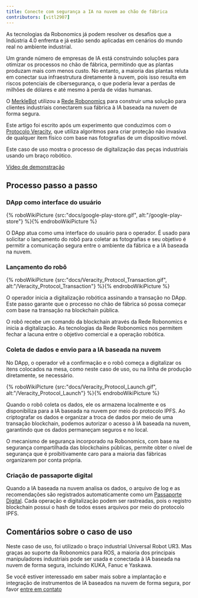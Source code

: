 ```yaml
---
title: Conecte com segurança a IA na nuvem ao chão de fábrica
contributors: [vitl2907]
---
```


As tecnologias da Robonomics já podem resolver os desafios que a Indústria 4.0 enfrenta e já estão sendo aplicadas em cenários do mundo real no ambiente industrial.

Um grande número de empresas de IA está construindo soluções para otimizar os processos no chão de fábrica, permitindo que as plantas produzam mais com menos custo. No entanto, a maioria das plantas reluta em conectar sua infraestrutura diretamente à nuvem, pois isso resulta em riscos potenciais de cibersegurança, o que poderia levar a perdas de milhões de dólares e até mesmo à perda de vidas humanas.

O [MerkleBot](https://merklebot.com) utilizou a [Rede Robonomics](https://robonomics.network) para construir uma solução para clientes industriais conectarem sua fábrica à IA baseada na nuvem de forma segura.

Este artigo foi escrito após um experimento que conduzimos com o [Protocolo Veracity](https://www.veracityprotocol.org/), que utiliza algoritmos para criar proteção não invasiva de qualquer item físico com base nas fotografias de um dispositivo móvel.

Este caso de uso mostra o processo de digitalização das peças industriais usando um braço robótico.

[Vídeo de demonstração](https://youtu.be/8AL70LFVX5w)

## Processo passo a passo

### DApp como interface do usuário

{% roboWikiPicture {src:"docs/google-play-store.gif", alt:"/google-play-store"} %}{% endroboWikiPicture %}

O DApp atua como uma interface do usuário para o operador. É usado para solicitar o lançamento do robô para coletar as fotografias e seu objetivo é permitir a comunicação segura entre o ambiente da fábrica e a IA baseada na nuvem.

### Lançamento do robô

{% roboWikiPicture {src:"docs/Veracity_Protocol_Transaction.gif", alt:"/Veracity_Protocol_Transaction"} %}{% endroboWikiPicture %}

O operador inicia a digitalização robótica assinando a transação no DApp. Este passo garante que o processo no chão de fábrica só possa começar com base na transação na blockchain pública.

O robô recebe um comando da blockchain através da Rede Robonomics e inicia a digitalização. As tecnologias da Rede Robonomics nos permitem fechar a lacuna entre o objetivo comercial e a operação robótica.

### Coleta de dados e envio para a IA baseada na nuvem

No DApp, o operador vê a confirmação e o robô começa a digitalizar os itens colocados na mesa, como neste caso de uso, ou na linha de produção diretamente, se necessário.

{% roboWikiPicture {src:"docs/Veracity_Protocol_Launch.gif", alt:"/Veracity_Protocol_Launch"} %}{% endroboWikiPicture %}

Quando o robô coleta os dados, ele os armazena localmente e os disponibiliza para a IA baseada na nuvem por meio do protocolo IPFS. Ao criptografar os dados e organizar a troca de dados por meio de uma transação blockchain, podemos autorizar o acesso à IA baseada na nuvem, garantindo que os dados permaneçam seguros e no local.

O mecanismo de segurança incorporado na Robonomics, com base na segurança compartilhada das blockchains públicas, permite obter o nível de segurança que é proibitivamente caro para a maioria das fábricas organizarem por conta própria.

### Criação de passaporte digital

Quando a IA baseada na nuvem analisa os dados, o arquivo de log e as recomendações são registrados automaticamente como um [Passaporte Digital](https://wiki.robonomics.network/docs/create-digital-identity-run-by-ethereum/). Cada operação e digitalização podem ser rastreadas, pois o registro blockchain possui o hash de todos esses arquivos por meio do protocolo IPFS.

## Comentários sobre o caso de uso

Neste caso de uso, foi utilizado o braço industrial Universal Robot UR3. Mas graças ao suporte da Robonomics para ROS, a maioria dos principais manipuladores industriais pode ser usada e conectada à IA baseada na nuvem de forma segura, incluindo KUKA, Fanuc e Yaskawa.

Se você estiver interessado em saber mais sobre a implantação e integração de instrumentos de IA baseados na nuvem de forma segura, por favor [entre em contato](mailto:v@merklebot.com)